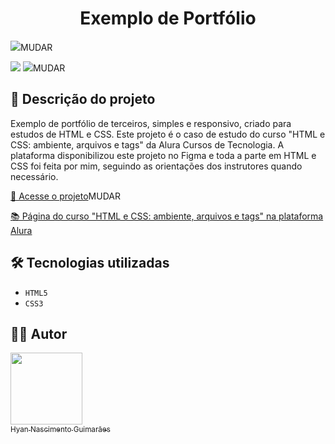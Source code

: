<h1 align="center"> Exemplo de Portfólio </h1>

![](https://raw.githubusercontent.com/hyanguimaraes/Portfolio_terceiros/main/img/Curso_15_-_portfolio_finalizado.gif#vitrinedev)MUDAR

![](https://img.shields.io/github/forks/hyanguimaraes/Portfolio_terceiros?style=social) ![](https://img.shields.io/github/last-commit/hyanguimaraes/Portfolio_terceiros?style=plastic)MUDAR

📝 Descrição do projeto
---
Exemplo de portfólio de terceiros, simples e responsivo, criado para estudos de HTML e CSS. Este projeto é o caso de estudo do curso "HTML e CSS: ambiente, arquivos e tags" da Alura Cursos de Tecnologia. A plataforma disponibilizou este projeto no Figma e toda a parte em HTML e CSS foi feita por mim, seguindo as orientações dos instrutores quando necessário.

[🔗 Acesse o projeto](https://hyanguimaraes.github.io/Portfolio_terceiros/)MUDAR

[📚 Página do curso "HTML e CSS: ambiente, arquivos e tags" na plataforma Alura](https://cursos.alura.com.br/course/html-css-ambiente-arquivos-tags)

🛠️ Tecnologias utilizadas
---
- ``HTML5``
- ``CSS3``

✍🏻 Autor
---
 [<img src="https://avatars.githubusercontent.com/u/112709798?s=400&u=bf197a3880a44c701b3303e07c052a74cb8d96b1&v=4" width=115><br><sub>Hyan Nascimento Guimarães</sub>](https://github.com/hyanguimaraes)